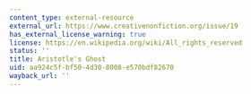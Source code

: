 ```yaml
---
content_type: external-resource
external_url: https://www.creativenonfiction.org/issue/19
has_external_license_warning: true
license: https://en.wikipedia.org/wiki/All_rights_reserved
status: ''
title: Aristotle's Ghost
uid: aa924c5f-bf50-4d30-8008-e570bdf82670
wayback_url: ''
---
```

